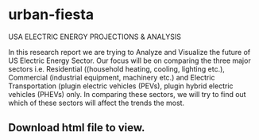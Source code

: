 # urban-fiesta
USA ELECTRIC ENERGY PROJECTIONS &amp; ANALYSIS

In this research report we are trying to Analyze and Visualize the future of US Electric Energy Sector. Our focus will be on comparing the three major sectors i.e. Residential ((household heating, cooling, lighting etc.), Commercial (industrial equipment, machinery etc.) and Electric Transportation (plugin electric vehicles (PEVs), plugin hybrid electric vehicles (PHEVs) only. In comparing these sectors, we will try to find out which of these sectors will affect the trends the most.


## Download html file to view.
